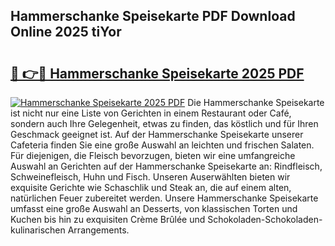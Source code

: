 ## Hammerschanke Speisekarte PDF Download Online 2025 tiYor

# <h2><a href="http://gc7bln.nevu.top/?p=Hammerschanke+Speisekarte">🔗 👉🔴 Hammerschanke Speisekarte 2025 PDF</a></h2>

[![Hammerschanke Speisekarte 2025 PDF](https://i.imgur.com/dBaPXMq.png)](http://gc7bln.nevu.top/?p=Hammerschanke+Speisekarte)
Die Hammerschanke Speisekarte ist nicht nur eine Liste von Gerichten in einem Restaurant oder Café, sondern auch Ihre Gelegenheit, etwas zu finden, das köstlich und für Ihren Geschmack geeignet ist. Auf der Hammerschanke Speisekarte unserer Cafeteria finden Sie eine große Auswahl an leichten und frischen Salaten. Für diejenigen, die Fleisch bevorzugen, bieten wir eine umfangreiche Auswahl an Gerichten auf der Hammerschanke Speisekarte an: Rindfleisch, Schweinefleisch, Huhn und Fisch. Unseren Auserwählten bieten wir exquisite Gerichte wie Schaschlik und Steak an, die auf einem alten, natürlichen Feuer zubereitet werden. Unsere Hammerschanke Speisekarte umfasst eine große Auswahl an Desserts, von klassischen Torten und Kuchen bis hin zu exquisiten Crème Brûlée und Schokoladen-Schokoladen-kulinarischen Arrangements.
